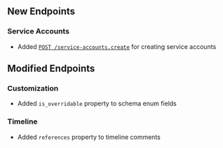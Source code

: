 
## New Endpoints

### Service Accounts
- Added [`POST /service-accounts.create`](/public/api-reference/service-accounts/create) for creating service accounts

## Modified Endpoints

### Customization
- Added `is_overridable` property to schema enum fields

### Timeline
- Added `references` property to timeline comments
